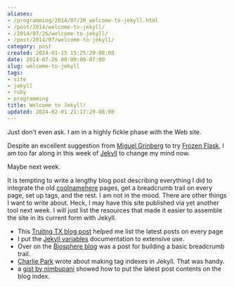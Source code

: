 ```yaml
---
aliases:
- /programming/2014/07/20_welcome-to-jekyll.html
- /post/2014/welcome-to-jekyll/
- /2014/07/26/welcome-to-jekyll/
- /post/2014/07/welcome-to-jekyll/
category: post
created: 2024-01-15 15:25:29-08:00
date: 2014-07-26 00:00:00-07:00
slug: welcome-to-jekyll
tags:
- site
- jekyll
- ruby
- programming
title: Welcome to Jekyll!
updated: 2024-02-01 21:17:29-08:00
---
```


Just don't even ask. I am in a highly fickle phase with the Web site.

<!--more-->

Despite an excellent suggestion from [Miguel Grinberg](http://blog.miguelgrinberg.com/) to try [Frozen Flask](http://pythonhosted.org/Frozen-Flask/), I am too far along in this week of [Jekyll](../../../card/Jekyll.md) to change  my mind now.

Maybe next week.

It is tempting to write a lengthy blog post describing everything I did to  integrate the old [coolnamehere](../../../card/coolnamehere.md) pages, get a breadcrumb trail on every page, set up tags, and the rest. I am not in the mood. There are other things I want to write about. Heck, I may have this site published via  yet another tool next week. I will just list the resources that made it  easier to assemble the site in its current form with Jekyll.

* This [Trường TX blog post](https://truongtx.me/2012/12/27/jekyll-create-a-list-of-lastest-posts) helped me list the latest posts on every page
* I put the [Jekyll variables](http://jekyllrb.com/docs/variables/) documentation to extensive use.
* Over on the [Biosphere blog](http://biosphere.cc/software-engineering/jekyll-breadcrumbs-navigation-plugin/) was a post for building a basic breadcrumb trail.
* [Charlie Park](http://charliepark.org/tags-in-jekyll/) wrote about making tag indexes in Jekyll. That was handy.
* a [gist by nimbupani](https://gist.github.com/nimbupani/1421828) showed how to put the latest post contents on the blog index.